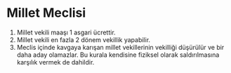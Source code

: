 # Millet Meclisi

1. Millet vekili maaşı 1 asgari ücrettir.
1. Millet vekili en fazla 2 dönem vekillik yapabilir.
1. Meclis içinde kavgaya karışan millet vekillerinin vekilliği düşürülür ve bir daha aday olamazlar. Bu kurala kendisine fiziksel olarak saldırılmasına karşılık vermek de dahildir.
